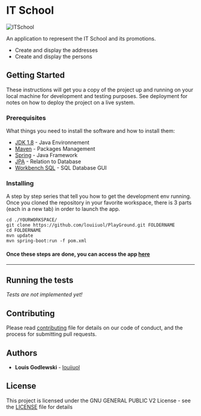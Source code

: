 # IT School
<img src="https://m.careers.societegenerale.com/Careers/LIBRARY/PICTURES/CAMPAIGN/News/images/itschool.jpg" title="ITSchool" alt="ITSchool">

An application to represent the IT School and its promotions.  
* Create and display the addresses
* Create and display the persons

## Getting Started

These instructions will get you a copy of the project up and running on your local machine for development and testing purposes. See deployment for notes on how to deploy the project on a live system.

### Prerequisites

What things you need to install the software and how to install them:

* [JDK 1.8](https://www.oracle.com/technetwork/java/javase/downloads/jdk8-downloads-2133151.html) - Java Environnement
* [Maven](https://maven.apache.org/) - Packages Management
* [Spring](https://spring.io/) - Java Framework
* [JPA](https://hibernate.org/orm/documentation/5.4/) - Relation to Database 
* [Workbench SQL](https://dev.mysql.com/downloads/workbench/) - SQL Database GUI

### Installing

A step by step series that tell you how to get the development env running. Once you cloned the repository in your favorite workspace, there is 3 parts (each in a new tab) in order to launch the app. 

```
cd ./YOURWORKSPACE/
git clone https://github.com/louiiuol/PlayGround.git FOLDERNAME
cd FOLDERNAME 
mvn update
mvn spring-boot:run -f pom.xml
```
#### Once these steps are done, you can access the app [here](http://localhost:8082/itschool/)

---

## Running the tests

*Tests are not implemented yet!*

## Contributing

Please read [contributing](https://gist.github.com/louiiuol/f1ca9436c877c85f39f20e683ed64156) file for details on our code of conduct, and the process for submitting pull requests.

## Authors

* **Louis Godlewski**  - [louiiuol](https://github.com/louiiuol)

## License

This project is licensed under the GNU GENERAL PUBLIC V2 License - see the [LICENSE](LICENSE) file for details
